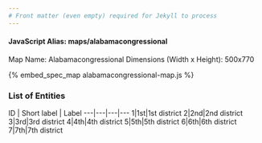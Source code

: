 ```yaml
---
# Front matter (even empty) required for Jekyll to process
---
```


#### JavaScript Alias: maps/alabamacongressional

Map Name: Alabamacongressional
Dimensions (Width x Height): 500x770



{% embed_spec_map alabamacongressional-map.js %}

### List of Entities

ID | Short label | Label
---|---|---|---
1|1st|1st district
2|2nd|2nd district
3|3rd|3rd district
4|4th|4th district
5|5th|5th district
6|6th|6th district
7|7th|7th district

